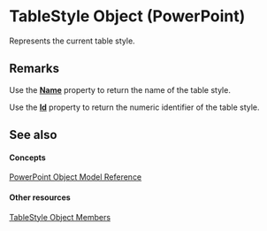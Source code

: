 
# TableStyle Object (PowerPoint)

Represents the current table style.


## Remarks

Use the  **[Name](9d8f7aa5-0ece-6274-4794-559647519131.md)** property to return the name of the table style.

Use the  **[Id](906fd824-b6f0-5b25-74a9-f8bb7b9ecff7.md)** property to return the numeric identifier of the table style.


## See also


#### Concepts


[PowerPoint Object Model Reference](00acd64a-5896-0459-39af-98df2849849e.md)
#### Other resources


[TableStyle Object Members](6594ee65-d46b-8184-3b89-a9203cc4166c.md)
